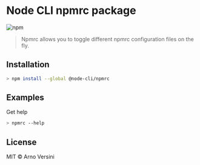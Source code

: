 # Node CLI npmrc package

![npm](https://img.shields.io/npm/v/@node-cli/npmrc?label=version&logo=npm)

> Npmrc allows you to toggle different npmrc configuration files on the fly.

## Installation

```sh
> npm install --global @node-cli/npmrc
```

## Examples

Get help

```sh
> npmrc --help
```

## License

MIT © Arno Versini
